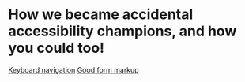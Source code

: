 # How we became accidental accessibility champions, and how you could too!

[Keyboard navigation](https://gbbns.github.io/ux-scotland-2018.github.io/02-keyboard/01-keyboard-nav.html)
[Good form markup](https://gbbns.github.io/ux-scotland-2018.github.io/03-valid/01-good-markup.html)
